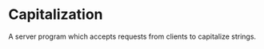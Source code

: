Capitalization
==============
A server program which accepts requests from clients to capitalize strings. 
